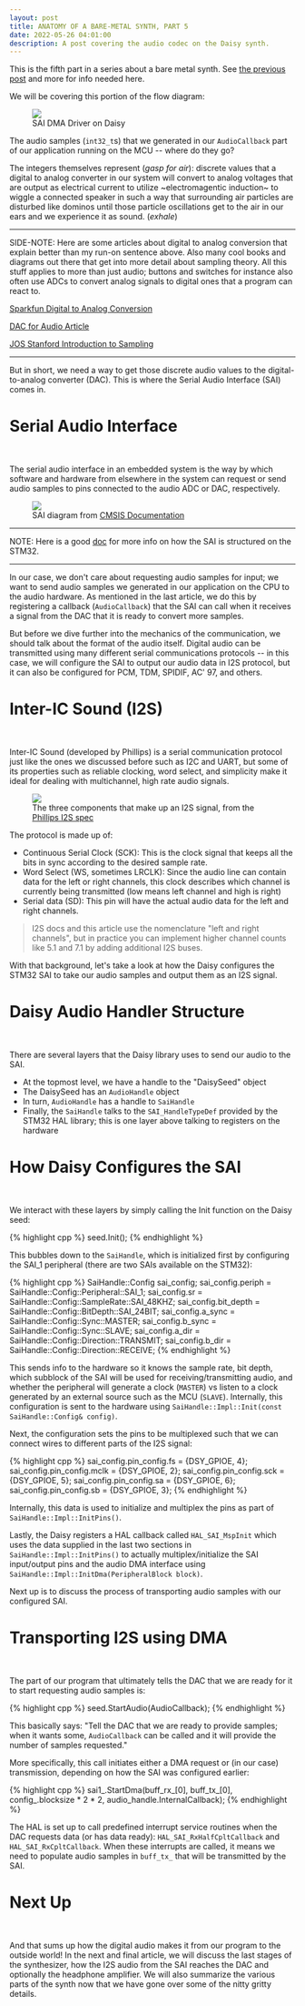 ```yaml
---
layout: post
title: ANATOMY OF A BARE-METAL SYNTH, PART 5
date: 2022-05-26 04:01:00
description: A post covering the audio codec on the Daisy synth.
---
```


This is the fifth part in a series about a bare metal synth. See [the previous post](/2022/05/20/anatomyofabaremetalsynth_part4.html) and more for info needed here.

We will be covering this portion of the flow diagram:

<figure>
  <img class="col center" src="/img/bare_metal/flow_diagram_highlights/4_SAI_DMA_driver.png">
  <figcaption>SAI DMA Driver on Daisy</figcaption>
</figure>

The audio samples (`int32_t`s) that we generated in our `AudioCallback` part of our application running on the MCU -- where do they go?

The integers themselves represent (*gasp for air*):
discrete values that a digital to analog converter in our system will convert to analog voltages that are output as electrical current to utilize ~electromagentic induction~ to wiggle a connected speaker in such a way that surrounding air particles are disturbed like dominos until those particle oscillations get to the air in our ears and we experience it as sound. (*exhale*)

---------
SIDE-NOTE: Here are some articles about digital to analog conversion that explain better than my run-on sentence above. Also many cool books and
diagrams out there that get into more detail about sampling theory. All this stuff applies to more than just audio; buttons and switches for instance also often use
ADCs to convert analog signals to digital ones that a program can react to. 

[Sparkfun Digital to Analog Conversion](https://learn.sparkfun.com/tutorials/analog-to-digital-conversion)<br>

[DAC for Audio Article](http://users.ece.utexas.edu/~valvano/Volume1/E-Book/C13_DACSound.htm)<br>

[JOS Stanford Introduction to Sampling](https://ccrma.stanford.edu/~jos/mdft/Introduction_Sampling.html)<br>

---------


But in short, we need a way to get those discrete audio values to the digital-to-analog converter (DAC). This is where the Serial Audio Interface (SAI) comes in.


# Serial Audio Interface
<br>

The serial audio interface in an embedded system is the way by which software and hardware from elsewhere in the system can request or send
audio samples to pins connected to the audio ADC or DAC, respectively. 

<figure>
  <img class="col center" src="/img/bare_metal/SAI_Schematics.png">
  <figcaption>SAI diagram from <a href="https://www.keil.com/pack/doc/CMSIS/Driver/html/group__sai__interface__gr.html">CMSIS Documentation</a></figcaption>
</figure>


------

NOTE: Here is a good [doc](https://www.st.com/content/ccc/resource/training/technical/product_training/group0/d3/c0/b0/0e/fe/eb/40/a9/STM32H7-Peripheral-Serial-Audio-Interface_SAI/files/STM32H7-Peripheral-Serial-Audio-Interface_SAI.pdf/_jcr_content/translations/en.STM32H7-Peripheral-Serial-Audio-Interface_SAI.pdf)
for more info on how the SAI is structured on the STM32.

------

In our case, we don't care about requesting audio samples for input; we want to send audio samples we generated in our application on the CPU to the audio hardware. As mentioned in the last article, we do this by registering a callback (`AudioCallback`) that the SAI can call when it receives a signal from the DAC that it is ready to convert more samples.

But before we dive further into the mechanics of the communication, we should talk about the format of the audio itself. Digital audio can be transmitted using many different
serial communications protocols -- in this case, we will configure the SAI to output our audio data in I2S protocol, but it can also be configured for PCM, TDM, SPIDIF, AC' 97, and others.

# Inter-IC Sound (I2S)
<br>

Inter-IC Sound (developed by Phillips) is a serial communication protocol just like the ones we discussed before such as I2C and UART, but some of its properties such as
reliable clocking, word select, and simplicity make it ideal for dealing with multichannel, high rate audio signals. 

<figure>
  <img class="col center" src="/img/i2s.png">
  <figcaption>The three components that make up an I2S signal, from the <a href="https://www.sparkfun.com/datasheets/BreakoutBoards/I2SBUS.pdf">Phillips I2S spec</a></figcaption>
</figure>

The protocol is made up of:
- Continuous Serial Clock (SCK): This is the clock signal that keeps all the bits in sync according to the desired sample rate.
- Word Select (WS, sometimes LRCLK): Since the audio line can contain data for the left or right channels, this clock describes which channel is currently being transmitted (low means left channel and high is right)
- Serial data (SD):  This pin will have the actual audio data for the left and right channels.

> I2S docs and this article use the nomenclature "left and right channels", but in practice you can implement higher channel counts like 5.1 and 7.1 by adding additional I2S buses.

With that background, let's take a look at how the Daisy configures the STM32 SAI to take our audio samples and output them as an I2S signal.

# Daisy Audio Handler Structure
<br>

There are several layers that the Daisy library uses to send our audio to the SAI. 
- At the topmost level, we have a handle to the "DaisySeed" object
- The DaisySeed has an `AudioHandle` object
- In turn, `AudioHandle` has a handle to `SaiHandle`
- Finally, the `SaiHandle` talks to the `SAI_HandleTypeDef` provided by the STM32 HAL library; this is one layer above talking to registers on the hardware


# How Daisy Configures the SAI
<br>

We interact with these layers by simply calling the Init function on the Daisy seed:

{% highlight cpp %}
seed.Init();
{% endhighlight %}

This bubbles down to the `SaiHandle`, which is initialized first by configuring the SAI_1 peripheral (there are two SAIs available on the STM32):

{% highlight cpp %}
SaiHandle::Config sai_config;
sai_config.periph          = SaiHandle::Config::Peripheral::SAI_1;
sai_config.sr              = SaiHandle::Config::SampleRate::SAI_48KHZ;
sai_config.bit_depth       = SaiHandle::Config::BitDepth::SAI_24BIT;
sai_config.a_sync          = SaiHandle::Config::Sync::MASTER;
sai_config.b_sync          = SaiHandle::Config::Sync::SLAVE;
sai_config.a_dir           = SaiHandle::Config::Direction::TRANSMIT;
sai_config.b_dir           = SaiHandle::Config::Direction::RECEIVE;
{% endhighlight %}

This sends info to the hardware so it knows the sample rate, bit depth, which subblock of the SAI will be used for receiving/transmitting audio,
and whether the peripheral will generate a clock (`MASTER`) vs listen to a clock generated by an external source such as the MCU (`SLAVE`). Internally,
this configuration is sent to the hardware using `SaiHandle::Impl::Init(const SaiHandle::Config& config)`.

Next, the configuration sets the pins to be multiplexed such that we can connect wires to different parts of the I2S signal:

{% highlight cpp %}
sai_config.pin_config.fs   = {DSY_GPIOE, 4};
sai_config.pin_config.mclk = {DSY_GPIOE, 2};
sai_config.pin_config.sck  = {DSY_GPIOE, 5};
sai_config.pin_config.sa   = {DSY_GPIOE, 6};
sai_config.pin_config.sb   = {DSY_GPIOE, 3};
{% endhighlight %}

Internally, this data is used to initialize and multiplex the pins as part of `SaiHandle::Impl::InitPins()`.

Lastly, the Daisy registers a HAL callback called `HAL_SAI_MspInit` which uses the data supplied in the last two sections in
`SaiHandle::Impl::InitPins()` to actually multiplex/initialize the SAI input/output pins and the audio DMA interface using 
`SaiHandle::Impl::InitDma(PeripheralBlock block)`.

Next up is to discuss the process of transporting audio samples with our configured SAI.


# Transporting I2S using DMA
<br>

The part of our program that ultimately tells the DAC that we are ready for it to start requesting audio samples is:

{% highlight cpp %}
seed.StartAudio(AudioCallback);
{% endhighlight %}

This basically says: "Tell the DAC that we are ready to provide samples; when it wants some, `AudioCallback` can be called and it will provide the number of samples requested."

More specifically, this call initiates either a DMA request or (in our case) transmission, depending on how the SAI was configured earlier:

{% highlight cpp %}
sai1_.StartDma(buff_rx_[0],
                   buff_tx_[0],
                   config_.blocksize * 2 * 2,
                   audio_handle.InternalCallback);
{% endhighlight %}

The HAL is set up to call predefined interrupt service routines when the DAC requests data (or has data ready): `HAL_SAI_RxHalfCpltCallback` and `HAL_SAI_RxCpltCallback`.
When these interrupts are called, it means we need to populate audio samples in `buff_tx_` that will be transmitted by the SAI.

# Next Up
<br>

And that sums up how the digital audio makes it from our program to the outside world! In the next and final article, we will discuss
the last stages of the synthesizer, how the I2S audio from the SAI reaches the DAC and optionally the headphone amplifier.
We will also summarize the various parts of the synth now that we have gone over some of the nitty gritty details.
